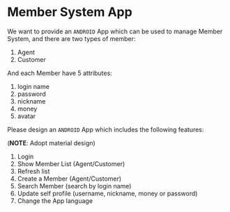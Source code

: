 # Member System App

We want to provide an `ANDROID` App which can be used to manage Member System, and there are two types of member:

1. Agent
2. Customer

And each Member have 5 attributes:

1. login name
2. password
3. nickname
4. money
5. avatar

Please design an `ANDROID` App which includes the following features:

(**NOTE**: Adopt material design)

1. Login
2. Show Member List (Agent/Customer)
3. Refresh list
2. Create a Member  (Agent/Customer)
3. Search Member (search by login name)
4. Update self profile (username, nickname, money or password)
5. Change the App language